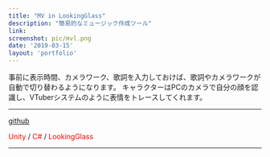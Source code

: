 ```yaml
---
title: "MV in LookingGlass"
description: "簡易的なミュージック作成ツール"
link: 
screenshot: pic/mvl.png
date: '2019-03-15'
layout: 'portfolio'
---
```


事前に表示時間、カメラワーク、歌詞を入力しておけば、歌詞やカメラワークが自動で切り替わるようになります。
キャラクターはPCのカメラで自分の顔を認識し、VTuberシステムのように表情をトレースしてくれます。

---
[github](https://github.com/chittai/LookingGlassGirlsCapture)

<span style="color: red; "> Unity </span> /
<span style="color: red; "> C# </span> /
<span style="color: red; "> LookingGlass </span> 

---
